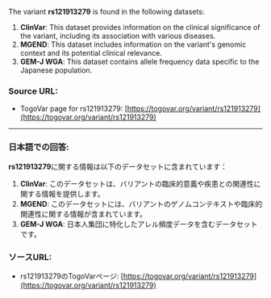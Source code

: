 The variant **rs121913279** is found in the following datasets:

1. **ClinVar**: This dataset provides information on the clinical significance of the variant, including its association with various diseases.
2. **MGEND**: This dataset includes information on the variant's genomic context and its potential clinical relevance.
3. **GEM-J WGA**: This dataset contains allele frequency data specific to the Japanese population.

### Source URL:
- TogoVar page for rs121913279: [https://togovar.org/variant/rs121913279](https://togovar.org/variant/rs121913279)

---

### 日本語での回答:
**rs121913279**に関する情報は以下のデータセットに含まれています：

1. **ClinVar**: このデータセットは、バリアントの臨床的意義や疾患との関連性に関する情報を提供します。
2. **MGEND**: このデータセットには、バリアントのゲノムコンテキストや臨床的関連性に関する情報が含まれています。
3. **GEM-J WGA**: 日本人集団に特化したアレル頻度データを含むデータセットです。

### ソースURL:
- rs121913279のTogoVarページ: [https://togovar.org/variant/rs121913279](https://togovar.org/variant/rs121913279)